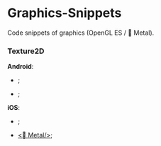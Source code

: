 # Graphics-Snippets

Code snippets of graphics (OpenGL ES /  Metal).

### Texture2D

**Android**:

* [<OpenGL ES/>](https://github.com/RincLiu/Graphics-Snippets/tree/master/Texture2d/Android-GLES/java/xyz/rinc/gl/sprite);

* <Vulkan/>;

**iOS**:

* [<OpenGL ES/>](https://github.com/RincLiu/Graphics-Snippets/tree/master/Texture2d/iOS/SpriteSDK/GLES);

* [< Metal/>](https://github.com/RincLiu/Graphics-Snippets/tree/master/Texture2d/iOS/SpriteSDK/Metal);
